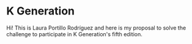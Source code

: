 # K Generation

Hi! This is Laura Portillo Rodríguez and here is my proposal to solve the challenge to participate in K Generation's fifth edition.
